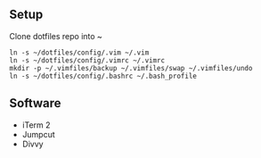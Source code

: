 ## Setup
Clone dotfiles repo into ~

```
ln -s ~/dotfiles/config/.vim ~/.vim
ln -s ~/dotfiles/config/.vimrc ~/.vimrc
mkdir -p ~/.vimfiles/backup ~/.vimfiles/swap ~/.vimfiles/undo
ln -s ~/dotfiles/config/.bashrc ~/.bash_profile
```

## Software
- iTerm 2
- Jumpcut
- Divvy

